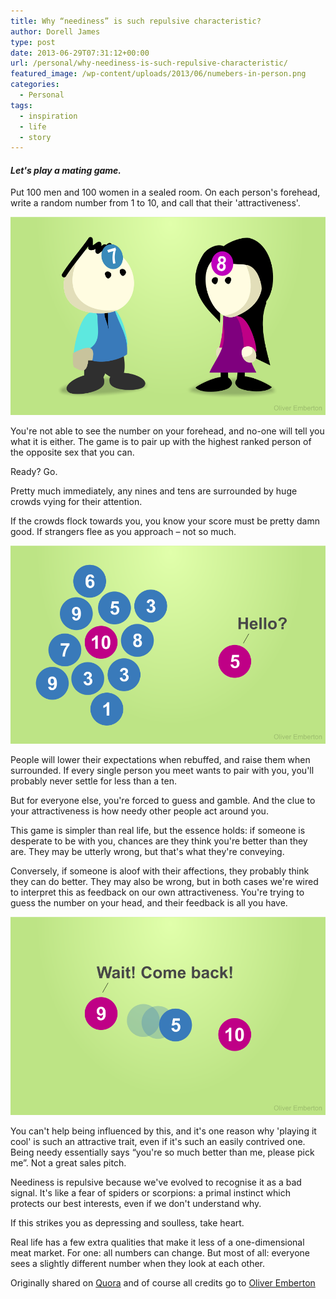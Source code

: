 ```yaml
---
title: Why “neediness” is such repulsive characteristic?
author: Dorell James
type: post
date: 2013-06-29T07:31:12+00:00
url: /personal/why-neediness-is-such-repulsive-characteristic/
featured_image: /wp-content/uploads/2013/06/numebers-in-person.png
categories:
  - Personal
tags:
  - inspiration
  - life
  - story
---
```


#### _Let's play a mating game._

Put 100 men and 100 women in a sealed room. On each person's forehead, write a random number from 1 to 10, and call that their 'attractiveness'.

![](./numebers-in-person.png)

You're not able to see the number on your forehead, and no-one will tell you what it is either. The game is to pair up with the highest ranked person of the opposite sex that you can.

Ready? Go.

Pretty much immediately, any nines and tens are surrounded by huge crowds vying for their attention.

If the crowds flock towards you, you know your score must be pretty damn good. If strangers flee as you approach &#8211; not so much.

![](./numbers-ranking.png)

People will lower their expectations when rebuffed, and raise them when surrounded. If every single person you meet wants to pair with you, you'll probably never settle for less than a ten.

But for everyone else, you're forced to guess and gamble. And the clue to your attractiveness is how needy other people act around you.

This game is simpler than real life, but the essence holds: if someone is desperate to be with you, chances are they think you're better than they are. They may be utterly wrong, but that's what they're conveying.

Conversely, if someone is aloof with their affections, they probably think they can do better. They may also be wrong, but in both cases we're wired to interpret this as feedback on our own attractiveness. You're trying to guess the number on your head, and their feedback is all you have.

![](./Dating-game-3.png)

You can't help being influenced by this, and it's one reason why 'playing it cool' is such an attractive trait, even if it's such an easily contrived one. Being needy essentially says &#8220;you're so much better than me, please pick me&#8221;. Not a great sales pitch.

Neediness is repulsive because we've evolved to recognise it as a bad signal. It's like a fear of spiders or scorpions: a primal instinct which protects our best interests, even if we don't understand why.

If this strikes you as depressing and soulless, take heart.

Real life has a few extra qualities that make it less of a one-dimensional meat market. For one: all numbers can change. But most of all: everyone sees a slightly different number when they look at each other.

Originally shared on <a href="http://www.quora.com/Psychology/Why-is-neediness-such-a-repulsive-characteristic" target="_blank">Quora</a> and of course all credits go to <a href="http://www.quora.com/Oliver-Emberton" target="_blank">Oliver Emberton</a>
